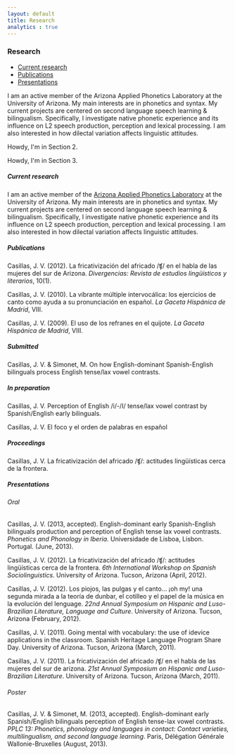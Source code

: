 ```yaml
---
layout: default
title: Research
analytics : true
---
```


### Research

<!--
<li class="dropdown">  
        <a class="dropdown-toggle" data-toggle="dropdown" href="#tab4">FrontEnd<b class="caret"></b></a>  
        <ul class="dropdown-menu">  
            <li><a href="#">Twitter Bootstrap</a></li>  
            <li><a href="#">Google Plus API</a></li>  
            <li><a href="#">HTML5</a></li>  
            <li><a href="#">Examples</a></li>  
        </ul>  
    </li> 
-->

<div class="tabbable"> <!-- Only required for left/right tabs -->
    <ul class="nav nav-tabs">
        <li class="active"><a href="#research" data-toggle="tab">Current research</a></li>
        <li class=""><a href="#publications" data-toggle="tab">Publications</a></li>
        <li class=""><a href="#presentations" data-toggle="tab">Presentations</a></li> 
    </ul>
    <div class="tab-content">
        <div class="tab-pane active" id="research">
            <p>I am an active member of the Arizona Applied Phonetics Laboratory at the University of Arizona. My main interests are in phonetics and syntax. My current projects are centered on second language speech learning &amp; bilingualism. Specifically, I investigate native phonetic experience and its influence on L2 speech production, perception and lexical processing. I am also interested in how dilectal variation affects linguistic attitudes.</p>
        </div>
        <div class="tab-pane" id="publications">
            <p>Howdy, I'm in Section 2.</p>
        </div>
        <div class="tab-pane" id="presentations">
            <p>Howdy, I'm in Section 3.</p>
        </div>
    </div>
</div>



##### Current research

I am an active member of the [Arizona Applied Phonetics Laboratory](https://sites.google.com/site/miquelsimonet/sports-lab-az) at the University of Arizona. My main interests are in phonetics and syntax. My current projects are centered on second language speech learning & bilingualism. Specifically, I investigate native phonetic experience and its influence on L2 speech production, perception and lexical processing. I am also interested in how dilectal variation affects linguistic attitudes.





##### Publications

Casillas, J. V. (2012). La fricativización del africado /ʧ/ en el habla de las mujeres del sur de Arizona. *Divergencias: Revista de estudios lingüísticos y literarios*, 10(1).

Casillas, J. V. (2010). La vibrante múltiple intervocálica: los ejercicios de canto como ayuda a su pronunciación en español. *La Gaceta Hispánica de Madrid*, VIII.

Casillas, J. V. (2009). El uso de los refranes en el quijote. *La Gaceta Hispánica de Madrid*, VIII.

##### Submitted

Casillas, J. V. & Simonet, M. On how English-dominant Spanish-English bilinguals process English tense/lax vowel contrasts. 

##### In preparation

Casillas, J. V. Perception of English /i/-/I/ tense/lax vowel contrast by Spanish/English early bilinguals.  

Casillas, J. V. El foco y el orden de palabras en español  






##### Proceedings

Casillas, J. V. La fricativización del africado /ʧ/: actitudes lingüísticas cerca de la frontera.






##### Presentations



###### Oral

Casillas, J. V. (2013, accepted). English-dominant early Spanish-English bilinguals production and perception of English tense lax vowel contrasts. *Phonetics and Phonology in Iberia*. Universidade de Lisboa, Lisbon. Portugal. (June, 2013).

Casillas, J. V. (2012). La fricativización del africado /ʧ/: actitudes lingüísticas cerca de la frontera. *6th International Workshop on Spanish Sociolinguistics*. University of Arizona. Tucson, Arizona (April, 2012).

Casillas, J. V. (2012). Los piojos, las pulgas y el canto... ¡oh my! una segunda mirada a la teoría de dunbar, el cotilleo y el papel de la música en la evolución del lenguage. *22nd Annual Symposium on Hispanic and Luso-Brazilian Literature, Language and Culture*. University of Arizona. Tucson, Arizona (February, 2012).

Casillas, J. V. (2011). Going mental with vocabulary: the use of idevice applications in the classroom. Spanish Heritage Language Program Share Day. University of Arizona. Tucson, Arizona (March, 2011). 

Casillas, J. V. (2011). La fricativización del africado /ʧ/ en el habla de las mujeres del sur de arizona. *21st Annual Symposium on Hispanic and Luso-Brazilian Literature*. University of Arizona. Tucson, Arizona (March, 2011). 


###### Poster

Casillas, J. V. & Simonet, M. (2013, accepted). English-dominant early Spanish/English bilinguals perception of English tense-lax vowel contrasts. *PPLC 13: Phonetics, phonology and languages in contact: Contact varieties, multilingualism, and second language learning*. Paris, Délégation Générale Wallonie-Bruxelles (August, 2013).



